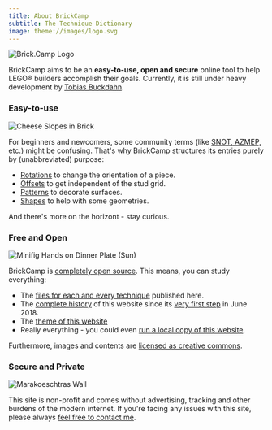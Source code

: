 ```yaml
---
title: About BrickCamp
subtitle: The Technique Dictionary
image: theme://images/logo.svg
---
```

![Brick.Camp Logo](themes://brick-camp/images/logo_large.png?cropResize=150,150&classes=mx-auto,d-block,img-fluid)

BrickCamp aims to be an **easy-to-use, open and secure** online tool to help LEGO® builders accomplish their goals. Currently, it is still under heavy development by [Tobias Buckdahn](https://www.brickup.de/?target=_blank&rel=noopener).

### Easy-to-use
![Cheese Slopes in Brick](/tech/cheese-in-brick/image.png?cropResize=150,150&classes=mx-auto,d-block,img-fluid)

For beginners and newcomers, some community terms (like [SNOT, AZMEP, etc.](https://www.brothers-brick.com/lego-glossary/?target=_blank&rel=noopener)) might be confusing. That's why BrickCamp structures its entries purely by (unabbreviated) purpose:

 - [Rotations](/techs/rotations) to change the orientation of a piece.
 - [Offsets](/techs/offsets) to get independent of the stud grid.
 - [Patterns](/techs/patterns) to decorate surfaces.
 - [Shapes](/techs/shapes) to help with some geometries.

And there's more on the horizont - stay curious.

### Free and Open
![Minifig Hands on Dinner Plate (Sun)](/tech/minifig-hands-on-dinner-plate/image.png?cropResize=150,150&classes=mx-auto,d-block,img-fluid)

BrickCamp is [completely open source](https://gitlab.com/brick.camp/brick.camp?target=_blank&rel=noopener). This means, you can study everything: 

 - The [files for each and every technique](https://gitlab.com/brick.camp/brick.camp/tree/master/pages/21.tech?target=_blank&rel=noopener) published here.
 - The [complete history](https://gitlab.com/brick.camp/brick.camp/commits/master?target=_blank&rel=noopener) of this website since its [very first step](https://gitlab.com/brick.camp/brick.camp/commit/b288341df51d14e9f6ada3dffbbd6108b095d16e?target=_blank&rel=noopener) in June 2018.
 - The [theme of this website](https://gitlab.com/brick.camp/brick.camp/tree/master/themes/brick-camp?target=_blank&rel=noopener)
 - Really everything - you could even [run a local copy of this website](https://gitlab.com/brick.camp/brick.camp?target=_blank&rel=noopener#local-setup/).

Furthermore, images and contents are [licensed as creative commons](https://creativecommons.org/licenses/by-sa/4.0/?target=_blank&rel=noopener).

### Secure and Private
![Marakoeschtras Wall](/tech/marakoeschtras-wall/image.png?cropResize=150,150&classes=mx-auto,d-block,img-fluid)

This site is non-profit and comes without advertising, tracking and other burdens of the modern internet. If you're facing any issues with this site, please always [feel free to contact me](/contact). 